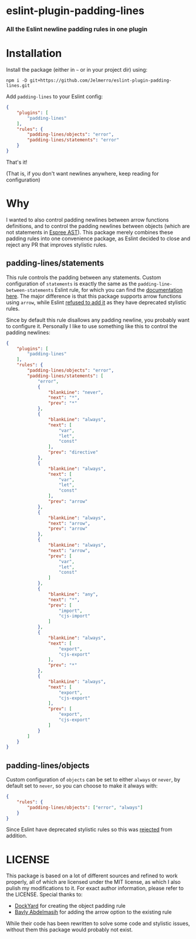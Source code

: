 eslint-plugin-padding-lines
===========================

### All the Eslint newline padding rules in one plugin

# Installation

Install the package (either in `~` or in your project dir) using:

`npm i -D git+https://github.com/Jelmerro/eslint-plugin-padding-lines.git`

Add `padding-lines` to your Eslint config:

```json
{
    "plugins": [
        "padding-lines"
    ],
    "rules": {
        "padding-lines/objects": "error",
        "padding-lines/statements": "error"
    }
}
```

That's it!

(That is, if you don't want newlines anywhere, keep reading for configuration)

# Why

I wanted to also control padding newlines between arrow functions definitions,
and to control the padding newlines between objects (which are not statements in [Espree AST](https://github.com/eslint/espree)).
This package merely combines these padding rules into one convenience package,
as Eslint decided to close and reject any PR that improves stylistic rules.

## padding-lines/statements

This rule controls the padding between any statements.
Custom configuration of `statements` is exactly the same as the `padding-line-between-statements` Eslint rule,
for which you can find the [documentation here](https://eslint.org/docs/latest/rules/padding-line-between-statements).
The major difference is that this package supports arrow functions using `arrow`,
while Eslint [refused to add it](https://github.com/eslint/eslint/pull/16970) as they have deprecated stylistic rules.

Since by default this rule disallows any padding newline, you probably want to configure it.
Personally I like to use something like this to control the padding newlines:

```json
{
    "plugins": [
        "padding-lines"
    ],
    "rules": {
        "padding-lines/objects": "error",
        "padding-lines/statements": [
            "error",
            {
                "blankLine": "never",
                "next": "*",
                "prev": "*"
            },
            {
                "blankLine": "always",
                "next": [
                    "var",
                    "let",
                    "const"
                ],
                "prev": "directive"
            },
            {
                "blankLine": "always",
                "next": [
                    "var",
                    "let",
                    "const"
                ],
                "prev": "arrow"
            },
            {
                "blankLine": "always",
                "next": "arrow",
                "prev": "arrow"
            },
            {
                "blankLine": "always",
                "next": "arrow",
                "prev": [
                    "var",
                    "let",
                    "const"
                ]
            },
            {
                "blankLine": "any",
                "next": "*",
                "prev": [
                    "import",
                    "cjs-import"
                ]
            },
            {
                "blankLine": "always",
                "next": [
                    "export",
                    "cjs-export"
                ],
                "prev": "*"
            },
            {
                "blankLine": "always",
                "next": [
                    "export",
                    "cjs-export"
                ],
                "prev": [
                    "export",
                    "cjs-export"
                ]
            }
        ]
    }
}
```

## padding-lines/objects

Custom configuration of `objects` can be set to either `always` or `never`,
by default set to `never`, so you can choose to make it always with:

```json
{
    "rules": {
        "padding-lines/objects": ["error", "always"]
    }
}
```

Since Eslint have deprecated stylistic rules so this was [rejected](https://github.com/eslint/eslint/issues/12948) from addition.

# LICENSE

This package is based on a lot of different sources and refined to work properly,
all of which are licensed under the MIT license, as which I also pulish my modifications to it.
For exact author information, please refer to the LICENSE.
Special thanks to:

- [DockYard](https://github.com/DockYard/eslint-plugin-ember-suave/) for creating the object padding rule
- [Bavly Abdelmasih](https://github.com/eslint/eslint/pull/16970) for adding the arrow option to the existing rule

While their code has been rewritten to solve some code and stylistic issues,
without them this package would probably not exist.
